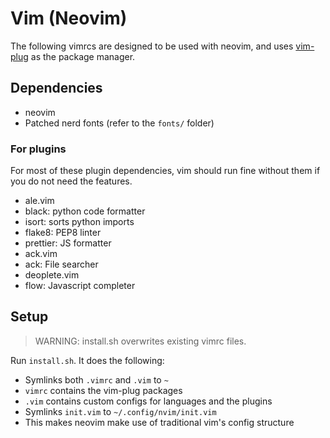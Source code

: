 # Vim (Neovim)

The following vimrcs are designed to be used with neovim, and uses [vim-plug](https://github.com/junegunn/vim-plug) as the package manager.

## Dependencies

 - neovim
 - Patched nerd fonts (refer to the `fonts/` folder)

### For plugins

For most of these plugin dependencies, vim should run fine without them if you do not need the features.

 - ale.vim
  - black: python code formatter
  - isort: sorts python imports
  - flake8: PEP8 linter
  - prettier: JS formatter
 - ack.vim
  - ack: File searcher
 - deoplete.vim
  - flow: Javascript completer

## Setup

> WARNING: install.sh overwrites existing vimrc files.

Run `install.sh`. It does the following:

 - Symlinks both `.vimrc` and `.vim` to `~`
  - `vimrc` contains the vim-plug packages
  - `.vim` contains custom configs for languages and the plugins
 - Symlinks `init.vim` to `~/.config/nvim/init.vim`
  - This makes neovim make use of traditional vim's config structure
